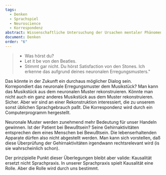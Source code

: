 ```yaml
---
tags:
  - Denken
  - Sprachspiel
  - Neuroscience
  - Korrespondenz
abstract: Wissenschaftliche Untersuchung der Ursachen mentaler Phänomene kann in den Regeln der Sprachpraxis relevant sein, aber es ist die Sprachpraxis die entscheidet.
document: Denken
order: "6"
---
```


> - Was hörst du?
> - Let it be von den Beatles.
> - Stimmt gar nicht. Du hörst Satisfaction von den Stones. Ich erkenne das aufgrund deines neuronalen Erregungsmusters."

Das könnte in der Zukunft ein durchaus möglicher Dialog sein. Korrepondiert das neuronale Erregungsmuster dem Musikstück? Man kann das Musikstück aus dem neuronalen Muster rekonstruieren. Könnte man nicht auch ein ganz anderes Musikstück aus dem Muster rekonstruieren. Sicher. Aber wir sind an einer Rekonstruktion interessiert, die zu unserem sonst üblichen Sprachgebrauch paßt. Die Korrespondenz wird durch ein Computerprogramm hergestellt. 

Neuronale Muster werden zunehmend mehr Bedeutung für unser Handeln gewinnen. Ist der Patient bei Bewußtsein? Seine Gehirnaktivitäten entsprechen dem eines Menschen bei Bewußtsein. Die lebenserhaltenden Apparate dürfen also nicht abgestellt werden. Man kann sich vorstellen, daß diese Überprüfung der Gehirnaktivitäten irgendwann rechtsrelevant wird (is sie wahrscheinlich schon).

Der prinzipielle Punkt dieser Überlegungen bleibt aber valide: Kausalität ersetzt nicht Sprachpraxis. In unserer Sprachpraxis spielt Kausalität eine Rolle. Aber die Rolle wird durch uns bestimmt.